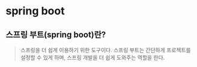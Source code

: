 # spring boot

## 스프링 부트(spring boot)란?

> 스프링을 더 쉽게 이용하기 위한 도구이다. 스프링 부트는 간단하게 프로젝트를 설정할 수 있게 하며, 스프링 개발을 더 쉽게 도와주는 역할을 한다.
